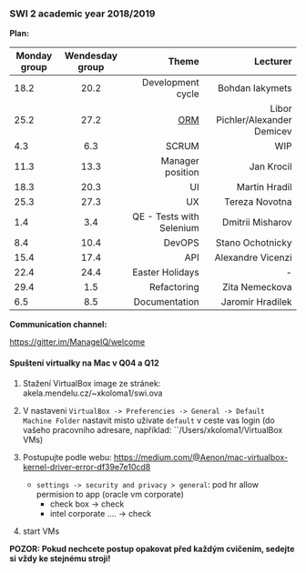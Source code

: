### SWI 2 academic year 2018/2019

**Plan:** 


| Monday group        | Wendesday group          | Theme  |   Lecturer   |
| ------------- |:-------------:| -----:| -----:|
|  18.2   |  	20.2	  |   Development cycle	  |   Bohdan Iakymets  |
|   25.2   |  	27.2	|   [ORM](http://foks.cz/swi/slides2019/orm/) 	  |   Libor Pichler/Alexander Demicev   |
|  4.3	 |  6.3  |	SCRUM	  |  WIP    |
11.3 |	13.3	| Manager position	| Jan Krocil
18.3	| 20.3 |	UI	| Martin Hradil
25.3	| 27.3 |	UX	| Tereza Novotna
1.4 |	3.4	| QE - Tests with Selenium	| Dmitrii Misharov
8.4	| 10.4	| DevOPS	| Stano Ochotnicky
15.4 |	17.4 |	API	| Alexandre Vicenzi
22.4 |	24.4 |	Easter Holidays	 | -
29.4 |	1.5 |	Refactoring |	Zita Nemeckova
6.5	 | 8.5	| Documentation	| Jaromir Hradilek


**Communication channel:**

https://gitter.im/ManageIQ/welcome

#### Spuštení virtualky na Mac v Q04 a Q12

1. Stažení VirtualBox image ze stránek: akela.mendelu.cz/~xkoloma1/swi.ova 
2. V nastaveni `VirtualBox -> Preferencies -> General -> Default Machine Folder` nastavit misto uživate `default` v ceste vas login (do vašeho pracovního adresare, například: ``/Users/xkoloma1/VirtualBox VMs)
3. Postupujte podle webu: https://medium.com/@Aenon/mac-virtualbox-kernel-driver-error-df39e7e10cd8
    - `settings -> security and privacy > general`: pod hr allow permision to app (oracle vm corporate) 
		- check box -> check
		- intel corporate .... -> check
		
4. start VMs

**POZOR: Pokud nechcete postup opakovat před každým cvičením, sedejte si vždy ke stejnému stroji!**
